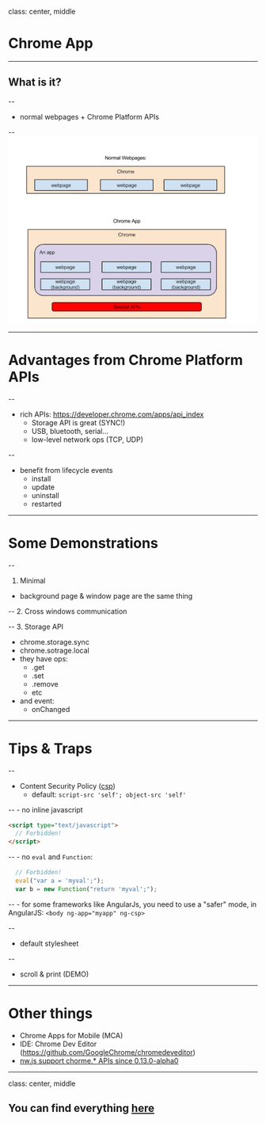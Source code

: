 class: center, middle

Chrome App
===========

---

What is it?
----------

--
- normal webpages + Chrome Platform APIs

--
![img](img.png)

---

Advantages from Chrome Platform APIs
====================================

--
- rich APIs: https://developer.chrome.com/apps/api_index
  - Storage API is great (SYNC!)
  - USB, bluetooth, serial...
  - low-level network ops (TCP, UDP)

--
- benefit from lifecycle events
  - install
  - update
  - uninstall
  - restarted

---

Some Demonstrations
===================

--
1. Minimal
  - background page & window page are the same thing

--
2. Cross windows communication

--
3. Storage API
  - chrome.storage.sync
  - chrome.sotrage.local
  - they have ops:
    - .get
    - .set 
    - .remove
    - etc
  - and event:
    - onChanged

---

Tips & Traps
=====

--
- Content Security Policy ([csp](https://developer.chrome.com/extensions/contentSecurityPolicy)) 
  - default: `script-src 'self'; object-src 'self'`

--
    - no inline javascript
```html
<script type="text/javascript">
  // Forbidden!
</script>
```

--
    - no `eval` and `Function`:
```javascript
  // Forbidden!
  eval("var a = 'myval';");
  var b = new Function("return 'myval';");
```

--
    - for some frameworks like AngularJs, you need to use a "safer" mode, in
AngularJS: `<body ng-app="myapp" ng-csp>`

--
- default stylesheet

--
  - scroll & print (DEMO)

---

Other things
===========

- Chrome Apps for Mobile (MCA)
- IDE: Chrome Dev Editor (https://github.com/GoogleChrome/chromedeveditor)
- [nw.js support chorme.* APIs since 0.13.0-alpha0](https://groups.google.com/forum/#!msg/nwjs-general/IqfH1RXNGlw/2PgeRGHO-B4J)

---

class: center, middle

You can find everything [here](http://github.com/jswed/chrome-app)
----------------------
